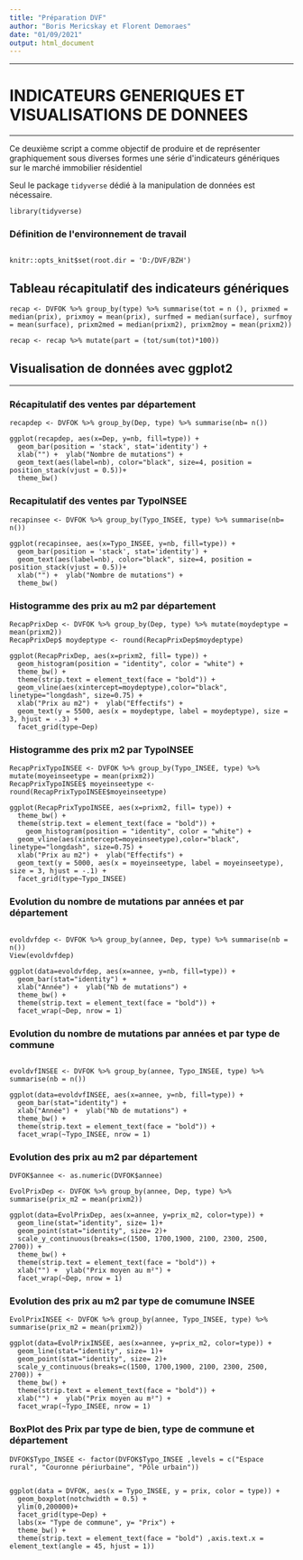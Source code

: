 ```yaml
---
title: "Préparation DVF"
author: "Boris Mericskay et Florent Demoraes"
date: "01/09/2021"
output: html_document
---
```



---

#  INDICATEURS GENERIQUES ET VISUALISATIONS DE DONNEES
---
Ce deuxième script a comme objectif de produire et de représenter graphiquement sous diverses formes une série d'indicateurs génériques sur le marché immobilier résidentiel

Seul le package `tidyverse` dédié à la manipulation de données est nécessaire.

```{r cars}
library(tidyverse)
```
### Définition de l'environnement de travail

```{r setup}

knitr::opts_knit$set(root.dir = 'D:/DVF/BZH')
```



## Tableau récapitulatif des indicateurs génériques

```{r cars}
recap <- DVFOK %>% group_by(type) %>% summarise(tot = n (), prixmed = median(prix), prixmoy = mean(prix), surfmed = median(surface), surfmoy = mean(surface), prixm2med = median(prixm2), prixm2moy = mean(prixm2))

recap <- recap %>% mutate(part = (tot/sum(tot)*100))
```



## Visualisation de données avec ggplot2
---

### Récapitulatif des ventes par département

```{r cars}
recapdep <- DVFOK %>% group_by(Dep, type) %>% summarise(nb= n())

ggplot(recapdep, aes(x=Dep, y=nb, fill=type)) +
  geom_bar(position = 'stack', stat='identity') +
  xlab("") +  ylab("Nombre de mutations") +
  geom_text(aes(label=nb), color="black", size=4, position = position_stack(vjust = 0.5))+
  theme_bw()
```

### Recapitulatif des ventes par TypoINSEE

```{r cars}
recapinsee <- DVFOK %>% group_by(Typo_INSEE, type) %>% summarise(nb= n())

ggplot(recapinsee, aes(x=Typo_INSEE, y=nb, fill=type)) +
  geom_bar(position = 'stack', stat='identity') +
  geom_text(aes(label=nb), color="black", size=4, position = position_stack(vjust = 0.5))+
  xlab("") +  ylab("Nombre de mutations") +
  theme_bw()
```

### Histogramme des prix au m2 par département

```{r cars}
RecapPrixDep <- DVFOK %>% group_by(Dep, type) %>% mutate(moydeptype = mean(prixm2))
RecapPrixDep$ moydeptype <- round(RecapPrixDep$moydeptype)

ggplot(RecapPrixDep, aes(x=prixm2, fill= type)) +
  geom_histogram(position = "identity", color = "white") +
  theme_bw() +
  theme(strip.text = element_text(face = "bold")) +
  geom_vline(aes(xintercept=moydeptype),color="black", linetype="longdash", size=0.75) +
  xlab("Prix au m2") +  ylab("Effectifs") +
  geom_text(y = 5500, aes(x = moydeptype, label = moydeptype), size = 3, hjust = -.3) +
  facet_grid(type~Dep)
```

### Histogramme des prix m2 par TypoINSEE
```{r cars}
RecapPrixTypoINSEE <- DVFOK %>% group_by(Typo_INSEE, type) %>% mutate(moyeinseetype = mean(prixm2))
RecapPrixTypoINSEE$ moyeinseetype <- round(RecapPrixTypoINSEE$moyeinseetype)

ggplot(RecapPrixTypoINSEE, aes(x=prixm2, fill= type)) +
  theme_bw() +
  theme(strip.text = element_text(face = "bold")) +
    geom_histogram(position = "identity", color = "white") +
  geom_vline(aes(xintercept=moyeinseetype),color="black", linetype="longdash", size=0.75) +
  xlab("Prix au m2") +  ylab("Effectifs") +
  geom_text(y = 5000, aes(x = moyeinseetype, label = moyeinseetype), size = 3, hjust = -.1) +
  facet_grid(type~Typo_INSEE)
```

### Evolution du nombre de mutations par années et par département

```{r cars}

evoldvfdep <- DVFOK %>% group_by(annee, Dep, type) %>% summarise(nb = n())
View(evoldvfdep)

ggplot(data=evoldvfdep, aes(x=annee, y=nb, fill=type)) +
  geom_bar(stat="identity") +
  xlab("Année") +  ylab("Nb de mutations") +
  theme_bw() +
  theme(strip.text = element_text(face = "bold")) +
  facet_wrap(~Dep, nrow = 1)
```

### Evolution du nombre de mutations par années et par type de commune

```{r cars}

evoldvfINSEE <- DVFOK %>% group_by(annee, Typo_INSEE, type) %>% summarise(nb = n())

ggplot(data=evoldvfINSEE, aes(x=annee, y=nb, fill=type)) +
  geom_bar(stat="identity") +
  xlab("Année") +  ylab("Nb de mutations") +
  theme_bw() +
  theme(strip.text = element_text(face = "bold")) +
  facet_wrap(~Typo_INSEE, nrow = 1)

```

### Evolution des prix au m2 par département


```{r cars}
DVFOK$annee <- as.numeric(DVFOK$annee)

EvolPrixDep <- DVFOK %>% group_by(annee, Dep, type) %>% summarise(prix_m2 = mean(prixm2))

ggplot(data=EvolPrixDep, aes(x=annee, y=prix_m2, color=type)) +
  geom_line(stat="identity", size= 1)+
  geom_point(stat="identity", size= 2)+
  scale_y_continuous(breaks=c(1500, 1700,1900, 2100, 2300, 2500, 2700)) +
  theme_bw() +
  theme(strip.text = element_text(face = "bold")) +
  xlab("") +  ylab("Prix moyen au m²") + 
  facet_wrap(~Dep, nrow = 1) 
```


### Evolution des prix au m2 par type de comumune INSEE

```{r cars}
EvolPrixINSEE <- DVFOK %>% group_by(annee, Typo_INSEE, type) %>% summarise(prix_m2 = mean(prixm2))

ggplot(data=EvolPrixINSEE, aes(x=annee, y=prix_m2, color=type)) +
  geom_line(stat="identity", size= 1)+
  geom_point(stat="identity", size= 2)+
  scale_y_continuous(breaks=c(1500, 1700,1900, 2100, 2300, 2500, 2700)) +
  theme_bw() +
  theme(strip.text = element_text(face = "bold")) +
  xlab("") +  ylab("Prix moyen au m²") + 
  facet_wrap(~Typo_INSEE, nrow = 1)
```

### BoxPlot des Prix par type de bien, type de commune et département

```{r cars}
DVFOK$Typo_INSEE <- factor(DVFOK$Typo_INSEE ,levels = c("Espace rural", "Couronne périurbaine", "Pôle urbain"))


ggplot(data = DVFOK, aes(x = Typo_INSEE, y = prix, color = type)) +
  geom_boxplot(notchwidth = 0.5) +
  ylim(0,200000)+
  facet_grid(type~Dep) +
  labs(x= "Type de commune", y= "Prix") +
  theme_bw() +
  theme(strip.text = element_text(face = "bold") ,axis.text.x = element_text(angle = 45, hjust = 1))
```

